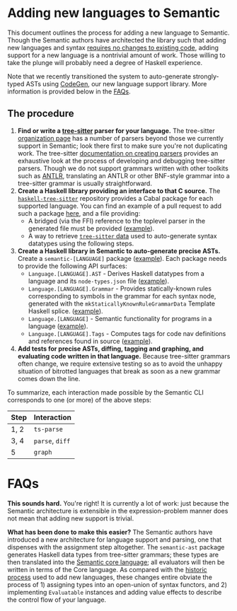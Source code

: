 # Adding new languages to Semantic

This document outlines the process for adding a new language to Semantic. Though the Semantic authors have architected the library such that adding new languages and syntax [requires no changes to existing code](https://en.wikipedia.org/wiki/Expression_problem), adding support for a new language is a nontrivial amount of work. Those willing to take the plunge will probably need a degree of Haskell experience.

Note that we recently transitioned the system to auto-generate strongly-typed ASTs using [CodeGen](https://github.com/github/semantic/blob/master/docs/codegen.md), our new language support library. More information is provided below in the [FAQs](#FAQs).

## The procedure

1. **Find or write a [tree-sitter](https://tree-sitter.github.io) parser for your language.** The tree-sitter [organization page](https://github.com/tree-sitter) has a number of parsers beyond those we currently support in Semantic; look there first to make sure you're not duplicating work. The tree-sitter [documentation on creating parsers](http://tree-sitter.github.io/tree-sitter/creating-parsers) provides an exhaustive look at the process of developing and debugging tree-sitter parsers. Though we do not support grammars written with other toolkits such as [ANTLR](https://www.antlr.org), translating an ANTLR or other BNF-style grammar into a tree-sitter grammar is usually straightforward.
2. **Create a Haskell library providing an interface to that C source.** The [`haskell-tree-sitter`](https://github.com/tree-sitter/haskell-tree-sitter) repository provides a Cabal package for each supported language. You can find an example of a pull request to add such a package [here](https://github.com/tree-sitter/haskell-tree-sitter/pull/276/files), and a file providing:
    - A bridged (via the FFI) reference to the toplevel parser in the generated file must be provided ([example](https://github.com/tree-sitter/haskell-tree-sitter/blob/master/tree-sitter-json/TreeSitter/JSON.hs#L11)). 
    - A way to retrieve [`tree-sitter` data](https://github.com/tree-sitter/haskell-tree-sitter/blob/master/tree-sitter-json/TreeSitter/JSON.hs#L13-L14) used to auto-generate syntax datatypes using the following steps.
3. **Create a Haskell library in Semantic to auto-generate precise ASTs.** Create a `semantic-[LANGUAGE]` package ([example](https://github.com/github/semantic/tree/master/semantic-python)). Each package needs to provide the following API surfaces:
    - `Language.[LANGUAGE].AST` - Derives Haskell datatypes from a language and its `node-types.json` file ([example](https://github.com/github/semantic/blob/master/semantic-python/src/Language/Python/AST.hs)).
    - `Language.[LANGUAGE].Grammar` - Provides statically-known rules corresponding to symbols in the grammar for each syntax node, generated with the `mkStaticallyKnownRuleGrammarData` Template Haskell splice. ([example](https://github.com/github/semantic/blob/master/semantic-python/src/Language/Python/Grammar.hs)).
    - `Language.[LANGUAGE]` - Semantic functionality for programs in a language ([example](https://github.com/github/semantic/blob/master/semantic-python/src/Language/Python.hs)).
    - `Language.[LANGUAGE].Tags` - Computes tags for code nav definitions and references found in source ([example](https://github.com/github/semantic/blob/master/semantic-python/src/Language/Python/Tags.hs)).
5. **Add tests for precise ASTs, diffing, tagging and graphing, and evaluating code written in that language.** Because tree-sitter grammars often change, we require extensive testing so as to avoid the unhappy situation of bitrotted languages that break as soon as a new grammar comes down the line.

To summarize, each interaction made possible by the Semantic CLI corresponds to one (or more) of the above steps:

| Step | Interaction     |
|------|-----------------|
| 1, 2 | `ts-parse`      |
| 3, 4 | `parse`, `diff` |
| 5 | `graph`         |


# FAQs

**This sounds hard.** You're right! It is currently a lot of work: just because the Semantic architecture is extensible in the expression-problem manner does not mean that adding new support is trivial.

**What has been done to make this easier?** The Semantic authors have introduced a new architecture for language support and parsing, one that dispenses with the assignment step altogether. The `semantic-ast` package generates Haskell data types from tree-sitter grammars; these types are then translated into the [Semantic core language](https://github.com/github/semantic/blob/master/semantic-core/src/Data/Core.hs); all evaluators will then be written in terms of the Core language. As compared with the [historic process]() used to add new languages, these changes entire obviate the process of 1) assigning types into an open-union of syntax functors, and 2) implementing `Evaluatable` instances and adding value effects to describe the control flow of your language. 
